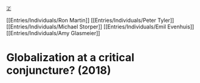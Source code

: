 [🇿](zotero://select/library/items/2EJ7624I)

[[Entries/Individuals/Ron Martin]] [[Entries/Individuals/Peter Tyler]] [[Entries/Individuals/Michael Storper]] [[Entries/Individuals/Emil Evenhuis]] [[Entries/Individuals/Amy Glasmeier]] 
# Globalization at a critical conjuncture? (2018)

